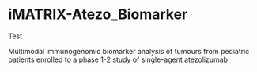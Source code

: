 # iMATRIX-Atezo_Biomarker
Test

Multimodal immunogenomic biomarker analysis of tumours from pediatric patients enrolled to a phase 1-2 study of single-agent atezolizumab
